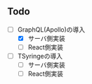 ## Todo
- [ ] GraphQL(Apollo)の導入
  - [x] サーバ側実装
  - [ ] React側実装
- [ ] TSyringeの導入
  - [ ] サーバ側実装
  - [ ] React側実装